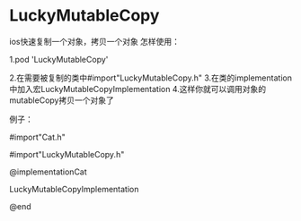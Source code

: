 # LuckyMutableCopy
ios快速复制一个对象，拷贝一个对象
怎样使用：

1.pod 'LuckyMutableCopy'

2.在需要被复制的类中#import"LuckyMutableCopy.h"
3.在类的implementation中加入宏LuckyMutableCopyImplementation
4.这样你就可以调用对象的mutableCopy拷贝一个对象了

例子：

#import"Cat.h"

#import"LuckyMutableCopy.h"

@implementationCat

LuckyMutableCopyImplementation

@end
